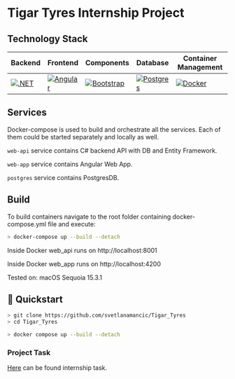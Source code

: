 # Tigar Tyres Internship Project

## Technology Stack

| **Backend** | **Frontend** | **Components** | **Database** | **Container Management** |
| --- | --- | --- | --- | --- |
| [ ![.NET](https://img.shields.io/badge/.NET-512BD4?logo=dotnet&logoColor=fff)](#) | [![Angular](https://img.shields.io/badge/Angular-%23DD0031.svg?logo=angular&logoColor=white)](#) | [![Bootstrap](https://img.shields.io/badge/Bootstrap-7952B3?logo=bootstrap&logoColor=fff)](#) | [![Postgres](https://img.shields.io/badge/Postgres-%23316192.svg?logo=postgresql&logoColor=white)](#) | [![Docker](https://img.shields.io/badge/Docker-2496ED?logo=docker&logoColor=fff)](#) |


## Services

Docker-compose is used to build and orchestrate all the services. Each of them could be started separately and locally as well.

`web-api` service contains C# backend API with DB and Entity Framework.

`web-app` service contains Angular Web App.

`postgres` service contains PostgresDB.

## Build

To build containers navigate to the root folder containing docker-compose.yml file and execute:

```bash
> docker-compose up --build --detach
```

Inside Docker web_api runs on http://localhost:8001

Inside Docker web_app runs on http://localhost:4200

Tested on: macOS Sequoia 15.3.1

## 🚀 Quickstart

```bash
> git clone https://github.com/svetlanamancic/Tigar_Tyres
> cd Tigar_Tyres

> docker compose up --build --detach
```

### Project Task

[Here](./Task.pdf) can be found internship task.




